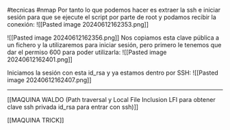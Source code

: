 #tecnicas #nmap 
Por tanto lo que podemos hacer es extraer la ssh e iniciar sesión para que se ejecute el script por parte de root y podamos recibir la conexión:
![[Pasted image 20240612162353.png]]

![[Pasted image 20240612162356.png]]
Nos copiamos esta clave pública a un fichero y la utilizaremos para iniciar sesión, pero primero le tenemos que dar el permiso 600 para poder utilizarla:
![[Pasted image 20240612162401.png]]

Iniciamos la sesión con esta id_rsa y ya estamos dentro por SSH:
![[Pasted image 20240612162407.png]]

----------------------------------------------------------

[[MAQUINA WALDO (Path traversal y Local File Inclusion LFI para obtener clave ssh privada id_rsa para entrar con ssh)]]

[[MAQUINA TRICK]]